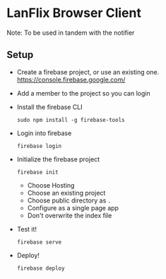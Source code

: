 # LanFlix Browser Client

Note: To be used in tandem with the notifier

## Setup 
* Create a firebase project, or use an existing one.  
  https://console.firebase.google.com/
* Add a member to the project so you can login
* Install the firebase CLI
  ```
  sudo npm install -g firebase-tools
  ```
* Login into firebase
  ```
  firebase login
  ```
* Initialize the firebase project
  ```
  firebase init
  ```
  * Choose Hosting
  * Choose an existing project
  * Choose public directory as `.`
  * Configure as a single page app
  * Don't overwrite the index file
  
* Test it!
  ```
  firebase serve
  ```
* Deploy!
  ```
  firebase deploy
  ```
